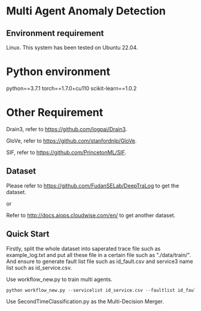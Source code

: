 # Multi Agent Anomaly Detection
## Environment requirement
Linux. This system has been tested on Ubuntu 22.04.
# Python environment
python==3.7.1
torch==1.7.0+cu110
scikit-learn==1.0.2
# Other Requirement
Drain3, refer to https://github.com/logpai/Drain3.

GloVe, refer to https://github.com/stanfordnlp/GloVe.

SIF, refer to https://github.com/PrincetonML/SIF.
## Dataset
Please refer to https://github.com/FudanSELab/DeepTraLog to get the dataset.

or

Refer to http://docs.aiops.cloudwise.com/en/ to get another dataset.
## Quick Start
Firstly, split the whole dataset into saperated trace file such as example_log.txt and put all these file in a certain file such as "./data/train/". And ensure to generate fault list file such as id_fault.csv and service3 name list such as id_service.csv.

Use workflow_new.py to train multi agents.
```python
python workflow_new.py --servicelist id_service.csv --faultlist id_fault.csv --batch 1 --trainset ./data/train/ --labelmode 1 --errortypes 72
```

Use SecondTimeClassification.py as the Multi-Decision Merger. 
